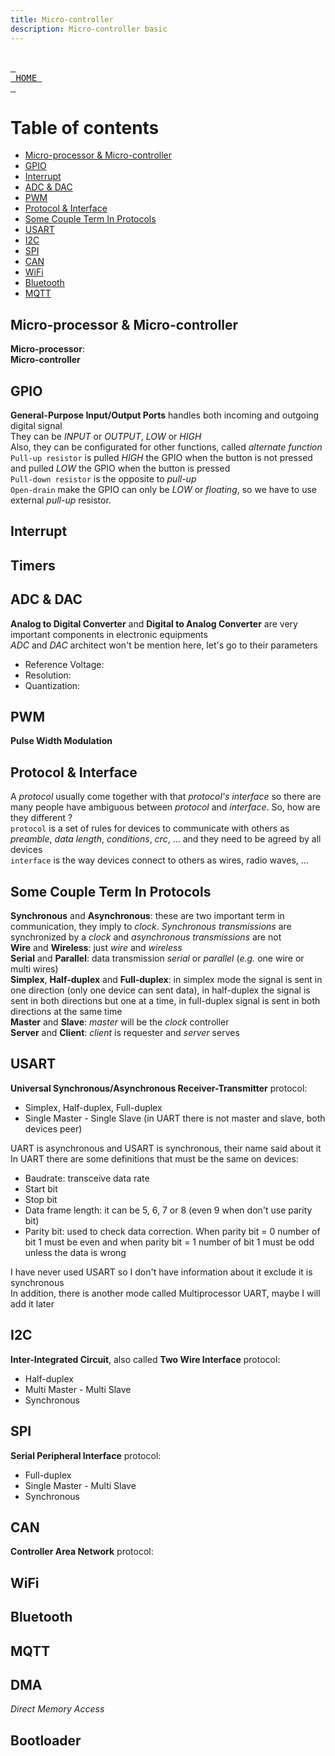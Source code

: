 ```yaml
---
title: Micro-controller
description: Micro-controller basic
---
```


<br> [<kbd> <br> HOME <br> </kbd>][HOME] <br>

# Table of contents
- [Micro-processor & Micro-controller](#micro-processor--micro-controller)
- [GPIO](#gpio)
- [Interrupt](#interrupt)
- [ADC & DAC](#adc--dac)
- [PWM](#pwm)
- [Protocol & Interface](#protocol--interface)
- [Some Couple Term In Protocols](#some-couple-term-in-protocols)
- [USART](#usart)
- [I2C](#i2c)
- [SPI](#spi)
- [CAN](#can)
- [WiFi](#wifi)
- [Bluetooth](#bluetooth)
- [MQTT](#mqtt)

## Micro-processor & Micro-controller
**Micro-processor**: \
**Micro-controller**

## GPIO
**General-Purpose Input/Output Ports**  handles both incoming and outgoing digital signal \
They can be *INPUT* or *OUTPUT*, *LOW* or *HIGH* \
Also, they can be configurated for other functions, called *alternate function* \
`Pull-up resistor` is pulled *HIGH* the GPIO when the button is not pressed and pulled *LOW* the GPIO when the button is pressed \
`Pull-down resistor` is the opposite to *pull-up* \
`Open-drain` make the GPIO can only be *LOW* or *floating*, so we have to use external *pull-up* resistor.

## Interrupt

## Timers

## ADC & DAC
**Analog to Digital Converter** and **Digital to Analog Converter** are very important components in electronic equipments \
*ADC* and *DAC* architect won't be mention here, let's go to their parameters 
* Reference Voltage: 
* Resolution: 
* Quantization: 

## PWM
**Pulse Width Modulation**

## Protocol & Interface
A *protocol* usually come together with that *protocol's interface* so there are many people have ambiguous between *protocol* and *interface*. So, how are they different ? \
`protocol` is a set of rules for devices to communicate with others as *preamble*, *data length*, *conditions*, *crc*, ... and they need to be agreed by all devices \
`interface` is the way devices connect to others as wires, radio waves, ... 

## Some Couple Term In Protocols
**Synchronous** and **Asynchronous**: these are two important term in communication, they imply to *clock*. *Synchronous transmissions* are synchronized by a *clock* and *asynchronous transmissions* are not \
**Wire** and **Wireless**: just *wire* and *wireless* \
**Serial** and **Parallel**: data transmission *serial* or *parallel* (*e.g.* one wire or multi wires) \
**Simplex**, **Half-duplex** and **Full-duplex**: in simplex mode the signal is sent in one direction (only one device can sent data), in half-duplex the signal is sent in both directions but one at a time, in full-duplex signal is sent in both directions at the same time \
**Master** and **Slave**: *master* will be the *clock* controller \
**Server** and **Client**: *client* is requester and *server* serves

## USART
**Universal Synchronous/Asynchronous Receiver-Transmitter** protocol:
* Simplex, Half-duplex, Full-duplex
* Single Master - Single Slave (in UART there is not master and slave, both devices peer)

UART is asynchronous and USART is synchronous, their name said about it \
In UART there are some definitions that must be the same on devices:
* Baudrate: transceive data rate
* Start bit
* Stop bit
* Data frame length: it can be 5, 6, 7 or 8 (even 9 when don't use parity bit)
* Parity bit: used to check data correction. When parity bit = 0 number of bit 1 must be even and when parity bit = 1 number of bit 1 must be odd unless the data is wrong

I have never used USART so I don't have information about it exclude it is synchronous \
In addition, there is another mode called Multiprocessor UART, maybe I will add it later

## I2C
**Inter-Integrated Circuit**, also called **Two Wire Interface** protocol:
* Half-duplex
* Multi Master - Multi Slave
* Synchronous

## SPI
**Serial Peripheral Interface** protocol:
* Full-duplex
* Single Master - Multi Slave
* Synchronous

## CAN 
**Controller Area Network** protocol:


## WiFi


## Bluetooth


## MQTT


## DMA
*Direct Memory Access*

## Bootloader

[HOME]: ../README.md